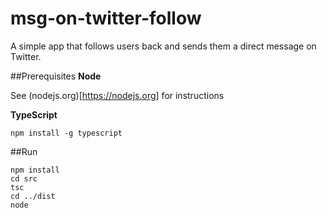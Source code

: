 # msg-on-twitter-follow
A simple app that follows users back and sends them a direct message on Twitter.

##Prerequisites
**Node**

See (nodejs.org)[https://nodejs.org] for instructions

**TypeScript**

`npm install -g typescript`

##Run

    npm install
    cd src
    tsc
    cd ../dist
    node